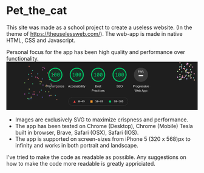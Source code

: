 # Pet_the_cat 

This site was made as a school project to create a useless website. (In the theme of https://theuselessweb.com/). 
The web-app is made in native HTML, CSS and Javascript.

Personal focus for the app has been high quality and performance over functionality. 
![](media/screenshot_performance.png)

* Images are exclusively SVG to maximize crispness and performance. 
* The app has been tested on Chrome (Desktop), Chrome (Mobile) Tesla built in browser, Brave, Safari (OSX), Safari (IOS). 
* The app is supported on screen-sizes from iPhone 5 (320 x 568)px to infinity and works in both portrait and landscape.  

I've tried to make the code as readable as possible. Any suggestions on how to make the code more readable is greatly appriciated. 
 
